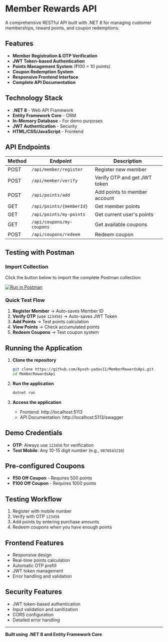 # Member Rewards API

A comprehensive RESTful API built with .NET 8 for managing customer memberships, reward points, and coupon redemptions.

## Features

- **Member Registration & OTP Verification**
- **JWT Token-based Authentication**
- **Points Management System** (₹100 = 10 points)
- **Coupon Redemption System**
- **Responsive Frontend Interface**
- **Complete API Documentation**

## Technology Stack

- **.NET 8** - Web API Framework
- **Entity Framework Core** - ORM
- **In-Memory Database** - For demo purposes
- **JWT Authentication** - Security
- **HTML/CSS/JavaScript** - Frontend

## API Endpoints

| Method | Endpoint | Description |
|--------|----------|-------------|
| POST | `/api/member/register` | Register new member |
| POST | `/api/member/verify` | Verify OTP and get JWT token |
| POST | `/api/points/add` | Add points to member account |
| GET | `/api/points/{memberId}` | Get member points |
| GET | `/api/points/my-points` | Get current user's points |
| GET | `/api/coupons/my-coupons` | Get available coupons |
| POST | `/api/coupons/redeem` | Redeem coupon |

## Testing with Postman

### Import Collection
Click the button below to import the complete Postman collection:

[![Run in Postman](https://run.pstmn.io/button.svg)](https://www.postman.com/aayush122yadav-3161403/member-rewards-api/documentation/zhsk92u/member-rewards-api-complete-collection)

### Quick Test Flow
1. **Register Member** → Auto-saves Member ID
2. **Verify OTP** (use `123456`) → Auto-saves JWT Token
3. **Add Points** → Test points calculation
4. **View Points** → Check accumulated points
5. **Redeem Coupons** → Test coupon system

## Running the Application

1. **Clone the repository**
   ```bash
   git clone https://github.com/Ayush-yadav11/MemberRewardsApi.git
   cd MemberRewardsApi
   ```

2. **Run the application**
   ```bash
   dotnet run
   ```

3. **Access the application**
   - Frontend: http://localhost:5113
   - API Documentation: http://localhost:5113/swagger

## Demo Credentials

- **OTP**: Always use `123456` for verification
- **Test Mobile**: Any 10-15 digit number (e.g., `9876543210`)

## Pre-configured Coupons

- **₹50 Off Coupon** - Requires 500 points
- **₹100 Off Coupon** - Requires 1000 points

## Testing Workflow

1. Register with mobile number
2. Verify with OTP `123456`
3. Add points by entering purchase amounts
4. Redeem coupons when you have enough points

## Frontend Features

- Responsive design
- Real-time points calculation
- Automatic OTP prefill
- JWT token management
- Error handling and validation

## Security Features

- JWT token-based authentication
- Input validation and sanitization
- CORS configuration
- Detailed error handling

---

**Built using .NET 8 and Entity Framework Core**
